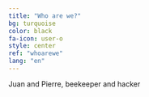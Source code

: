 ```yaml
---
title: "Who are we?"
bg: turquoise
color: black
fa-icon: user-o
style: center
ref: "whoarewe"
lang: "en"
---
```

Juan and Pierre, beekeeper and hacker
